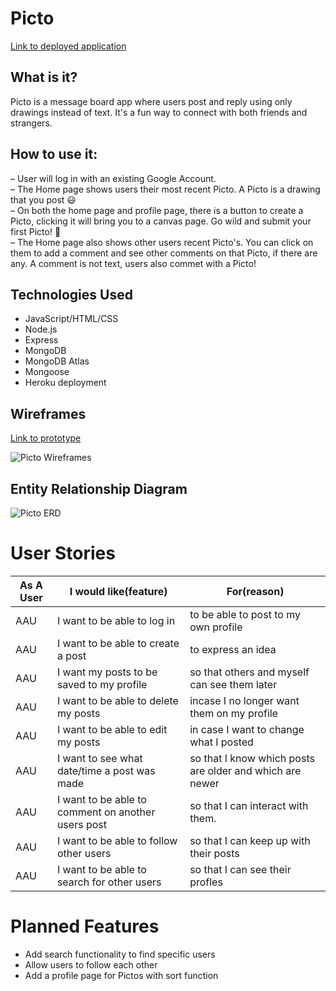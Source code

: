 # Picto

[Link to deployed application](https://picto-app.herokuapp.com/)

## What is it?
Picto is a message board app where users post and reply using only drawings instead of text.  It's a fun way to connect with both friends and strangers.
## How to use it:
&ndash; User will log in with an existing Google Account. <br>
&ndash; The Home page shows users their most recent Picto.  A Picto is a drawing that you post &#128515; <br>
&ndash; On both the home page and profile page, there is a button to create a Picto, clicking it will bring you to a canvas page.  Go wild and submit your first Picto! &#128129; <br>
&ndash; The Home page also shows other users recent Picto's.  You can click on them to add a comment and see other comments on that Picto, if there are any.  A comment is not text, users also commet with a Picto! 



## Technologies Used
* JavaScript/HTML/CSS
* Node.js
* Express
* MongoDB
* MongoDB Atlas
* Mongoose
* Heroku deployment


## Wireframes

[Link to prototype](https://projects.invisionapp.com/share/QFTMQUEBNUR#/screens)

![Picto Wireframes](https://i.imgur.com/LvW2D4q.png)

## Entity Relationship Diagram

![Picto ERD](https://i.imgur.com/Hw6stXf.png)

# User Stories

As A User | I would like(feature) | For(reason)
------------ | ------------- | -------------
AAU | I want to be able to log in | to be able to post to my own profile
AAU | I want to be able to create a post | to express an idea
AAU | I want my posts to be saved to my profile | so that others and myself can see them later
AAU | I want to be able to delete my posts | incase I no longer want them on my profile
AAU | I want to be able to edit my posts | in case I want to change what I posted
AAU | I want to see what date/time a post was made | so that I know which posts are older and which are newer
AAU |  I want to be able to comment on another users post | so that I can interact with them.
AAU | I want to be able to follow other users | so that I can keep up with their posts 
AAU | I want to be able to search for other users | so that I can see their profles

# Planned Features
* Add search functionality to find specific users
* Allow users to follow each other
* Add a profile page for Pictos with sort function


